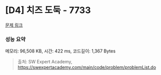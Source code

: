 # [D4] 치즈 도둑 - 7733 

[문제 링크](https://swexpertacademy.com/main/code/problem/problemDetail.do?contestProbId=AWrDOdQqRCUDFARG) 

### 성능 요약

메모리: 96,508 KB, 시간: 422 ms, 코드길이: 1,367 Bytes



> 출처: SW Expert Academy, https://swexpertacademy.com/main/code/problem/problemList.do